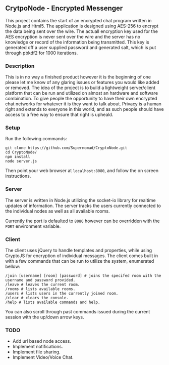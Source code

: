 ﻿## CrytpoNode - Encrypted Messenger

This project contains the start of an encrypted chat program written in Node.js and Html5. The application is designed using AES-256 to encrypt the data being sent over the wire. The actuall encryption key used for the AES encryption is never sent over the wire and the server has no knowledge or record of the information being transmitted. This key is generated off a user supplied password and generated salt, which is put through pbkdf2 for 1000 iterations.

### Description
This is in no way a finished product however it is the beginning of one please let me know of any glaring issues or features you would like added or removed. The idea of the project is to build a lightweight server/client platform that can be run and utilized on almost an hardware and software combination. To give people the opportunity to have their own encrypted chat networks for whatever it is they want to talk about. Privacy is a human right and extends to everyone in this world, and as such people should have access to a free way to ensure that right is upheald.

### Setup

Run the following commands:
```
git clone https://github.com/Supernomad/CryptoNode.git
cd CryptoNode/
npm install
node server.js
```

Then point your web browser at `localhost:8080`, and follow the on screen instructions.

### Server
The server is written in Node.js utilizing the socket-io library for realtime updates of information. The server tracks the users currently connected to the individual nodes as well as all available rooms.

Currently the port is defaulted to `8080` however can be overridden with the `PORT` environment variable.

### Client
The client uses jQuery to handle templates and properties, while using CryptoJS for encryption of individual messages. The client comes built in with a few commands that can be run to utilize the system, enumerated bellow:

```
/join [username] [room] [password] # joins the specifed room with the username and password provided.
/leave # leaves the current room.
/rooms # lists available rooms.
/users # lists users in the currently joined room.
/clear # clears the console.
/help # lists available commands and help.
```

You can also scroll through past commands issued during the current session with the up/down arrow keys.

### TODO
- Add url based node access.
- Implement notifications.
- Implement file sharing.
- Implement Video/Voice Chat.